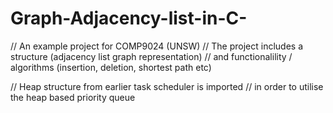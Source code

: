 # Graph-Adjacency-list-in-C-
// An example project for COMP9024 (UNSW)
// The project includes a structure (adjacency list graph representation)
// and functionalility / algorithms (insertion, deletion, shortest path etc)

// Heap structure from earlier task scheduler is imported
// in order to utilise the heap based priority queue
